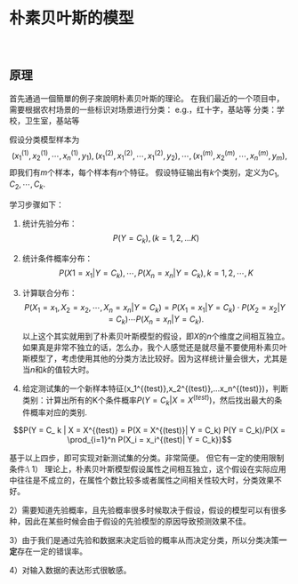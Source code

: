# 朴素贝叶斯的模型
　　　　
## 原理

首先通過一個簡單的例子來說明朴素贝叶斯的理论。
在我们最近的一个项目中，需要根据农村场景的一些标识对场景进行分类：
e.g.，红十字，基站等
分类：学校，卫生室，基站等

假设分类模型样本为
$$(x_1^{(1)}, x_2^{(1)},\cdots, x_n^{(1)}, y_1), (x_1^{(2)}, x_1^{(2)},\cdots, x_1^{(2)}, y_2),\cdots, (x_1^{(m)}, x_2^{(m)},\cdots, x_n^{(m)}, y_m),$$
即我们有$m$个样本，每个样本有$n$个特征。
假设特征输出有$k$个类别，定义为$C_1,C_2,\cdots,C_k$.

学习步骤如下：
1. 统计先验分布：
$$P(Y=C_k), (k=1,2,...K)$$

2. 统计条件概率分布：
$$P(X1 = x_1|Y = C_k), \cdots, P(X_n = x_n|Y = C_k), k = 1,2,\cdots,K$$

3. 计算联合分布：
$$P(X_1  = x_1, X_2 = x_2, \cdots, X_n = x_n | Y = C_k) = P(X_1 =x _1|Y=C_k)\cdot P(X_2 = x_2 | Y = C_k) \cdots P(X_n = x_n|Y = C_k).$$
以上这个其实就用到了朴素贝叶斯模型的假设，即$X$的$n$个维度之间相互独立。
如果真是非常不独立的话，怎么办，我个人感觉还是就尽量不要使用朴素贝叶斯模型了，考虑使用其他的分类方法比较好。因为这样统计量会很大，尤其是当$n$和$k$的值较大时。

4. 给定测试集的一个新样本特征(x_1^{(test)},x_2^{(test)},...x_n^{(test)})，判断类别：计算出所有的K个条件概率$P(Y=C_k|X=X^{(test)})$，然后找出最大的条件概率对应的类别.

$$P(Y = C_ k | X = X^{(test)} = P(X = X^{(test)}| Y = C_k) P(Y = C_k)/P(X = \prod_{i=1}^n P(X_i  = x_i^{(test)| Y = C_k})$$

基于以上四步，即可实现对新测试集的分类。非常简便。
但它有一定的使用限制条件:\\
1） 理论上，朴素贝叶斯模型假设属性之间相互独立，这个假设在实际应用中往往是不成立的，在属性个数比较多或者属性之间相关性较大时，分类效果不好。

2）需要知道先验概率，且先验概率很多时候取决于假设，假设的模型可以有很多种，因此在某些时候会由于假设的先验模型的原因导致预测效果不佳。

3）由于我们是通过先验和数据来决定后验的概率从而决定分类，所以分类决策**一定**存在一定的错误率。

4）对输入数据的表达形式很敏感。
 
